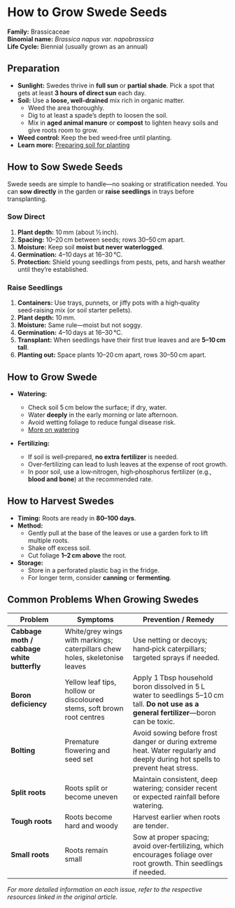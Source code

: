 # How to Grow Swede Seeds

**Family:** Brassicaceae  
**Binomial name:** _Brassica napus var. napobrassica_  
**Life Cycle:** Biennial (usually grown as an annual)

## Preparation

- **Sunlight:** Swedes thrive in **full sun** or **partial shade**. Pick a spot that gets at least **3 hours of direct sun** each day.  
- **Soil:** Use a **loose, well‑drained** mix rich in organic matter.  
  - Weed the area thoroughly.  
  - Dig to at least a spade’s depth to loosen the soil.  
  - Mix in **aged animal manure** or **compost** to lighten heavy soils and give roots room to grow.  
- **Weed control:** Keep the bed weed‑free until planting.  
- **Learn more:** [Preparing soil for planting](#)

## How to Sow Swede Seeds

Swede seeds are simple to handle—no soaking or stratification needed. You can **sow directly** in the garden or **raise seedlings** in trays before transplanting.

### Sow Direct

1. **Plant depth:** 10 mm (about ½ inch).  
2. **Spacing:** 10–20 cm between seeds; rows 30–50 cm apart.  
3. **Moisture:** Keep soil **moist but never waterlogged**.  
4. **Germination:** 4–10 days at 16–30 °C.  
5. **Protection:** Shield young seedlings from pests, pets, and harsh weather until they’re established.

### Raise Seedlings

1. **Containers:** Use trays, punnets, or jiffy pots with a high‑quality seed‑raising mix (or soil starter pellets).  
2. **Plant depth:** 10 mm.  
3. **Moisture:** Same rule—moist but not soggy.  
4. **Germination:** 4–10 days at 16–30 °C.  
5. **Transplant:** When seedlings have their first true leaves and are **5–10 cm tall**.  
6. **Planting out:** Space plants 10–20 cm apart, rows 30–50 cm apart.

## How to Grow Swede

- **Watering:**  
  - Check soil 5 cm below the surface; if dry, water.  
  - Water **deeply** in the early morning or late afternoon.  
  - Avoid wetting foliage to reduce fungal disease risk.  
  - [More on watering](#)

- **Fertilizing:**  
  - If soil is well‑prepared, **no extra fertilizer** is needed.  
  - Over‑fertilizing can lead to lush leaves at the expense of root growth.  
  - In poor soil, use a low‑nitrogen, high‑phosphorus fertilizer (e.g., **blood and bone**) at the recommended rate.

## How to Harvest Swedes

- **Timing:** Roots are ready in **80–100 days**.  
- **Method:**  
  - Gently pull at the base of the leaves or use a garden fork to lift multiple roots.  
  - Shake off excess soil.  
  - Cut foliage **1–2 cm above** the root.  
- **Storage:**  
  - Store in a perforated plastic bag in the fridge.  
  - For longer term, consider **canning** or **fermenting**.

## Common Problems When Growing Swedes

| Problem | Symptoms | Prevention / Remedy |
|---------|----------|---------------------|
| **Cabbage moth / cabbage white butterfly** | White/grey wings with markings; caterpillars chew holes, skeletonise leaves | Use netting or decoys; hand‑pick caterpillars; targeted sprays if needed. |
| **Boron deficiency** | Yellow leaf tips, hollow or discoloured stems, soft brown root centres | Apply 1 Tbsp household boron dissolved in 5 L water to seedlings 5–10 cm tall. **Do not use as a general fertilizer**—boron can be toxic. |
| **Bolting** | Premature flowering and seed set | Avoid sowing before frost danger or during extreme heat. Water regularly and deeply during hot spells to prevent heat stress. |
| **Split roots** | Roots split or become uneven | Maintain consistent, deep watering; consider recent or expected rainfall before watering. |
| **Tough roots** | Roots become hard and woody | Harvest earlier when roots are tender. |
| **Small roots** | Roots remain small | Sow at proper spacing; avoid over‑fertilizing, which encourages foliage over root growth. Thin seedlings if needed. |

*For more detailed information on each issue, refer to the respective resources linked in the original article.*